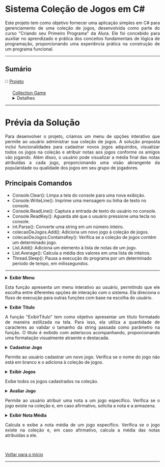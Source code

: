 <h1>Sistema Coleção de Jogos em C#</h1>

<p align="justify">Este projeto tem como objetivo fornecer uma aplicação simples em C# para gerenciamento de uma coleção de jogos, desenvolvida como parte do curso "Criando seu Primeiro Programa" da Alura. Ele foi concebido para auxiliar no aprendizado e prática dos conceitos fundamentais de lógica de programação, proporcionando uma experiência prática na construção de um programa funcional.</p>
<hr>

<h2>Sumário</h2>

<p>◻️ <a href="#projeto-collection-game">Projeto</a></p>

<div class="primeiro-projeto">
  <ul><a href="#CollectionGame">Collection Game</a>
    <details>
      <summary>Detalhes</summary>
      <ul>◻️ <a href="#prévia-da-solução">Prévia da Solução</a></ul>
      <ul>◻️ <a href="#Principais-comandos">Principais Comandos</a></ul>
      <ul>◻️ <a href="#função">Funções</a>
      <ul>◻️ <a href="#Exibir-Menu">Exibir Menu</a></ul>
      <ul>◻️ <a href="#Exibir-Titulo">Exibir Titulo</a></ul>
      <ul>◻️ <a href="#Cadastrar-Jogo">Cadastrar Jogo</a></ul>
      <ul>◻️ <a href="#Exibir-Jogos">Exibir Jogos</a></ul>
      <ul>◻️ <a href="#Avaliar-Jogo">Avaliar Jogo</a></ul>
      <ul>◻️ <a href="#Exibir-Nota-Média">Exibir Nota Média</a></ul>
      </ul>
    </details>
  </ul>
</div>
<hr>

<div class="primeiro-projeto">
  <h1>Prévia da Solução</h1>
  <p align="justify">Para desenvolver o projeto, criamos um menu de opções interativo que permite ao usuário administrar sua coleção de jogos. A solução proposta inclui funcionalidades para cadastrar novos jogos adquiridos,     visualizar todos os jogos na coleção e atribuir notas aos jogos conforme os amigos vão jogando. Além disso, o usuário pode visualizar a média final das notas atribuídas a cada jogo, proporcionando uma visão abrangente da     popularidade ou qualidade dos jogos em seu grupo de jogadores.</p>

  <h2>Principais Comandos</h2>
  <ul>
    <li></l>Console.Clear(): Limpa a tela do console para uma nova exibição.</li>
    <li>Console.WriteLine(): Imprime uma mensagem ou linha de texto no console.</li>
    <li>Console.ReadLine(): Captura a entrada de texto do usuário no console.</li>
    <li>Console.ReadKey(): Aguarda até que o usuário pressione uma tecla no console.</li>
    <li>int.Parse(): Converte uma string em um número inteiro.</li>
    <li>colecaoDeJogos.Add(): Adiciona um novo jogo à coleção de jogos.</li>
    <li>colecaoDeJogos.ContainsKey(): Verifica se a coleção de jogos contém um determinado jogo.</li>
    <li>List<int>.Add(): Adiciona um elemento à lista de notas de um jogo.</li>
    <li>List<int>.Average(): Calcula a média dos valores em uma lista de inteiros.</li>
    <li>Thread.Sleep(): Pausa a execução do programa por um determinado período de tempo, em milissegundos.</li>
  </ul>
  <hr>
  <details>
    <summary><b>Exibir Menu</b></summary>
    <br>
    <table align="center">
      <tr>
        <td alignt="center"><img src="" alt=""/>
        </td>     
      </tr>
    </table>
  </details>
  <p align="justify">Esta função apresenta um menu interativo ao usuário, permitindo que ele escolha entre diferentes opções de interação com o sistema. Ela direciona o fluxo de execução para outras funções com base na escolha do usuário.</p>

  <details>
    <summary><b>Exibir Titulo</b></summary>
    <br>
    <table align="center">
      <tr>
        <td alignt="center"><img src="" alt=""/>
        </td>     
      </tr>
    </table>
  </details>
  <p align="justify">A função "ExibirTitulo" tem como objetivo apresentar um título formatado de maneira estilizada na tela. Para isso, ela utiliza a quantidade de caracteres ao validar o tamanho da string passada como parâmetro na função. O título é exibido com asteriscos acompanhando, proporcionando uma formatação visualmente atraente e destacada.</p>

  <details>
    <summary><b>Cadastrar Jogo</b></summary>
    <br>
    <table align="center">
      <tr>
        <td alignt="center"><img src="" alt=""/>
        </td>     
      </tr>
    </table>
  </details>
  <p align="justify">Permite ao usuário cadastrar um novo jogo. Verifica se o nome do jogo não está em branco e o adiciona à coleção de jogos.</p>

  <details>
    <summary><b>Exibir Jogos</b></summary>
    <br>
    <table align="center">
      <tr>
        <td alignt="center"><img src="" alt=""/>
        </td>     
      </tr>
    </table>
  </details>
  <p align="justify">Exibe todos os jogos cadastrados na coleção.</p>

  <details>
    <summary><b>Avaliar Jogo</b></summary>
    <br>
    <table align="center">
      <tr>
        <td alignt="center"><img src="" alt=""/>
        </td>     
      </tr>
    </table>
  </details>
  <p align="justify">Permite ao usuário atribuir uma nota a um jogo específico. Verifica se o jogo existe na coleção e, em caso afirmativo, solicita a nota e a armazena.</p>

  <details>
    <summary><b>Exibir Nota Média</b></summary>
    <br>
    <table align="center">
      <tr>
        <td alignt="center"><img src="" alt=""/>
        </td>     
      </tr>
    </table>
  </details>
  <p align="justify">Calcula e exibe a nota média de um jogo específico. Verifica se o jogo existe na coleção e, em caso afirmativo, calcula a média das notas atribuídas a ele.</p>

</div>

<br>
<p><a href="#sumário">Voltar para o início</a></p>
<hr>
